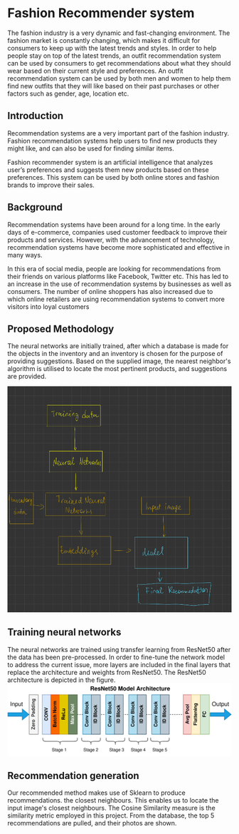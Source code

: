 #  Fashion Recommender system 

The fashion industry is
a very dynamic and fast-changing environment. 
The fashion market is constantly changing, 
which makes it difficult for consumers to keep up
with the latest trends and styles. In order to help
people stay on top of the latest trends, an outfit 
recommendation system can be used by consumers to get 
recommendations about what they should wear based on 
their current style and preferences. An outfit
recommendation system can be used by both men and 
women to help them find new outfits that they will 
like based on their past purchases or other factors 
such as gender, age, location etc.

## Introduction

Recommendation systems are a very important part of the fashion industry. Fashion recommendation systems help users to find new products they might like, and can also be used for finding similar items.

Fashion recommender system is an artificial intelligence that analyzes user’s preferences and suggests them new products based on these preferences. This system can be used by both online stores and fashion brands to improve their sales.

## Background
Recommendation systems have been around for a long time. In the early days of e-commerce, companies used customer feedback to improve their products and services. However, with the advancement of technology, recommendation systems have become more sophisticated and effective in many ways.

In this era of social media, people are looking for recommendations from their friends on various platforms like Facebook, Twitter etc. This has led to an increase in the use of recommendation systems by businesses as well as consumers. The number of online shoppers has also increased due to which online retailers are using recommendation systems to convert more visitors into 
loyal customers

## Proposed Methodology

 The neural networks are initially trained, 
 after which a database is made for the objects 
 in the inventory and an inventory is chosen for the purpose of
 providing suggestions. Based on the supplied image, the nearest 
 neighbor's algorithm is utilised to locate the most pertinent products,
 and suggestions are provided.

![Diagram training .jpeg](Diagram%20training%20.jpeg)


 
## Training neural networks
The neural networks are trained using transfer learning from ResNet50 after the data has been pre-processed. In order to fine-tune the network model to address the current issue, more layers are included in the final layers that replace the architecture and weights from ResNet50. The ResNet50 architecture is depicted in the figure.
![0_tH9evuOFqk8F41FG.png](0_tH9evuOFqk8F41FG.png)

## Recommendation generation

Our recommended method makes use of Sklearn to produce recommendations. the closest neighbours. This enables us to locate the input image's closest neighbours. The Cosine Similarity measure is the similarity metric employed in this project. From the database, the top 5 recommendations are pulled, and their photos are shown.